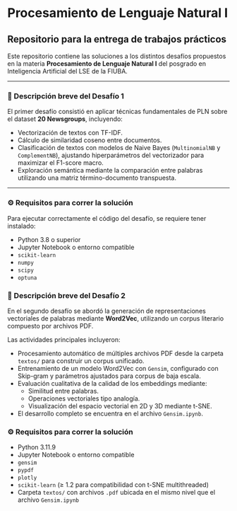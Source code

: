 # Procesamiento de Lenguaje Natural I

## Repositorio para la entrega de trabajos prácticos

Este repositorio contiene las soluciones a los distintos desafíos propuestos en la materia **Procesamiento de Lenguaje Natural I** del posgrado en Inteligencia Artificial del LSE de la FIUBA.

---

### 📘 Descripción breve del Desafío 1

El primer desafío consistió en aplicar técnicas fundamentales de PLN sobre el dataset **20 Newsgroups**, incluyendo:

- Vectorización de textos con TF-IDF.
- Cálculo de similaridad coseno entre documentos.
- Clasificación de textos con modelos de Naive Bayes (`MultinomialNB` y `ComplementNB`), ajustando hiperparámetros del vectorizador para maximizar el F1-score macro.
- Exploración semántica mediante la comparación entre palabras utilizando una matriz término-documento transpuesta.

---

### ⚙️ Requisitos para correr la solución

Para ejecutar correctamente el código del desafío, se requiere tener instalado:

- Python 3.8 o superior
- Jupyter Notebook o entorno compatible
- `scikit-learn`
- `numpy`
- `scipy`
- `optuna`


### 📙 Descripción breve del Desafío 2

En el segundo desafío se abordó la generación de representaciones vectoriales de palabras mediante **Word2Vec**, utilizando un corpus literario compuesto por archivos PDF.

Las actividades principales incluyeron:

- Procesamiento automático de múltiples archivos PDF desde la carpeta `textos/` para construir un corpus unificado.
- Entrenamiento de un modelo Word2Vec con `Gensim`, configurado con Skip-gram y parámetros ajustados para corpus de baja escala.
- Evaluación cualitativa de la calidad de los embeddings mediante:
  - Similitud entre palabras.
  - Operaciones vectoriales tipo analogía.
  - Visualización del espacio vectorial en 2D y 3D mediante t-SNE.
- El desarrollo completo se encuentra en el archivo `Gensim.ipynb`.

### ⚙️ Requisitos para correr la solución

- Python 3.11.9  
- Jupyter Notebook o entorno compatible  
- `gensim`  
- `pypdf`  
- `plotly`  
- `scikit-learn` (≥ 1.2 para compatibilidad con t-SNE multithreaded)  
- Carpeta `textos/` con archivos `.pdf` ubicada en el mismo nivel que el archivo `Gensim.ipynb`